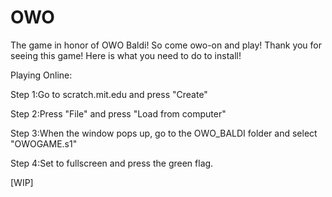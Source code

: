 # OWO
The game in honor of OWO Baldi! So come owo-on and play!
Thank you for seeing this game! Here is what you need to do to install!

Playing Online:

Step 1:Go to scratch.mit.edu and press "Create"

Step 2:Press "File" and press "Load from computer"

Step 3:When the window pops up, go to the OWO_BALDI folder and select "OWOGAME.s1"

Step 4:Set to fullscreen and press the green flag.

[WIP]
